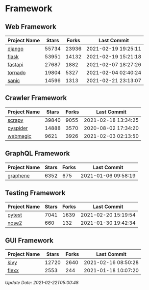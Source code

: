 # Framework

## Web Framework
| Project Name | Stars | Forks | Last Commit |
| ------------ | ----- | ----- | ----------- |
| [django](https://github.com/django/django) | 55734 | 23936 | 2021-02-19 19:25:11 |
| [flask](https://github.com/pallets/flask) | 53951 | 14132 | 2021-02-19 15:21:18 |
| [fastapi](https://github.com/tiangolo/fastapi) | 27687 | 1882 | 2021-02-07 18:27:26 |
| [tornado](https://github.com/tornadoweb/tornado) | 19804 | 5327 | 2021-02-04 02:40:24 |
| [sanic](https://github.com/sanic-org/sanic) | 14596 | 1313 | 2021-02-21 23:13:07 |

## Crawler Framework
| Project Name | Stars | Forks | Last Commit |
| ------------ | ----- | ----- | ----------- |
| [scrapy](https://github.com/scrapy/scrapy) | 39840 | 9055 | 2021-02-18 13:34:25 |
| [pyspider](https://github.com/binux/pyspider) | 14888 | 3570 | 2020-08-02 17:34:20 |
| [webmagic](https://github.com/code4craft/webmagic) | 9621 | 3926 | 2021-02-03 02:13:50 |

## GraphQL Framework
| Project Name | Stars | Forks | Last Commit |
| ------------ | ----- | ----- | ----------- |
| [graphene](https://github.com/graphql-python/graphene) | 6352 | 675 | 2021-01-06 09:58:19 |

## Testing Framework
| Project Name | Stars | Forks | Last Commit |
| ------------ | ----- | ----- | ----------- |
| [pytest](https://github.com/pytest-dev/pytest) | 7041 | 1639 | 2021-02-20 15:19:54 |
| [nose2](https://github.com/nose-devs/nose2) | 660 | 132 | 2021-01-30 19:42:34 |

## GUI Framework
| Project Name | Stars | Forks | Last Commit |
| ------------ | ----- | ----- | ----------- |
| [kivy](https://github.com/kivy/kivy) | 12720 | 2640 | 2021-02-16 08:50:28 |
| [flexx](https://github.com/flexxui/flexx) | 2553 | 244 | 2021-01-18 10:07:20 |

*Update Date: 2021-02-22T05:00:48*